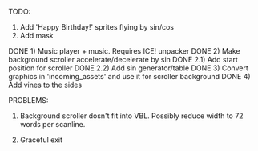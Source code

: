 TODO:
1) Add 'Happy Birthday!' sprites flying by sin/cos
2) Add mask

DONE 1) Music player + music. Requires ICE! unpacker
DONE 2) Make background scroller accelerate/decelerate by sin
DONE 2.1) Add start position for scroller
DONE 2.2) Add sin generator/table
DONE 3) Convert graphics in 'incoming_assets' and use it for scroller background
DONE 4) Add vines to the sides

PROBLEMS:
1) Background scroller dosn't fit into VBL.
Possibly reduce width to 72 words per scanline.

2) Graceful exit
